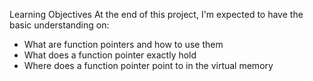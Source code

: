 Learning Objectives
At the end of this project, I'm expected to have the basic understanding on:
* What are function pointers and how to use them
* What does a function pointer exactly hold
* Where does a function pointer point to in the virtual memory